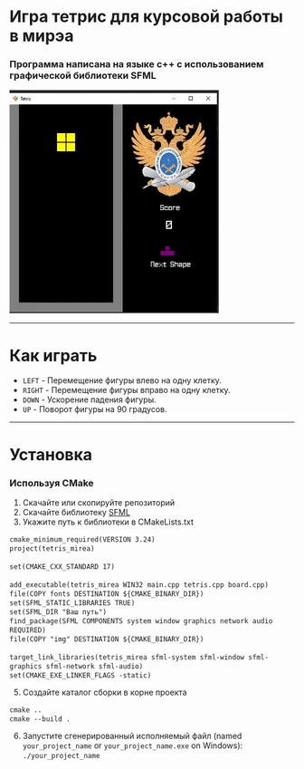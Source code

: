# Игра тетрис для курсовой работы в мирэа
### Программа написана на языке с++ с использованием графической библиотеки SFML
![screen-gif](./tetris.gif)
____
# Как играть
- `LEFT` - Перемещение фигуры влево на одну клетку.
- `RIGHT` - Перемещение фигуры вправо на одну клетку.
- `DOWN` - Ускорение падения фигуры.
- `UP` - Поворот фигуры на 90 градусов.
____
# Установка
### Используя CMake
1. Скачайте или скопируйте репозиторий
2. Скачайте библиотеку [SFML](https://www.sfml-dev.org/download/sfml/2.5.1/)
3. Укажите путь к библиотеки в CMakeLists.txt
```
cmake_minimum_required(VERSION 3.24)
project(tetris_mirea)

set(CMAKE_CXX_STANDARD 17)

add_executable(tetris_mirea WIN32 main.cpp tetris.cpp board.cpp)
file(COPY fonts DESTINATION ${CMAKE_BINARY_DIR})
set(SFML_STATIC_LIBRARIES TRUE)
set(SFML_DIR "Ваш путь")
find_package(SFML COMPONENTS system window graphics network audio REQUIRED)
file(COPY "img" DESTINATION ${CMAKE_BINARY_DIR})

target_link_libraries(tetris_mirea sfml-system sfml-window sfml-graphics sfml-network sfml-audio)
set(CMAKE_EXE_LINKER_FLAGS -static)
```
5. Создайте каталог сборки в корне проекта
```
cmake ..
cmake --build .
```
6. Запустите сгенерированный исполняемый файл (named `your_project_name` or `your_project_name.exe` on Windows): `./your_project_name`
